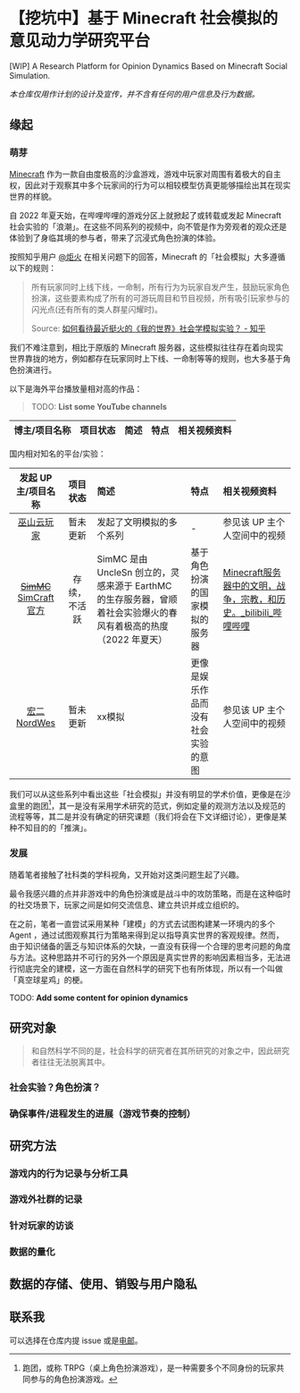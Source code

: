# 【挖坑中】基于 Minecraft 社会模拟的意见动力学研究平台

[WIP] A Research Platform for Opinion Dynamics Based on Minecraft Social Simulation.

*本仓库仅用作计划的设计及宣传，并不含有任何的用户信息及行为数据。*

## 缘起

### 萌芽

[Minecraft](https://www.minecraft.net) 作为一款自由度极高的沙盒游戏，游戏中玩家对周围有着极大的自主权，因此对于观察其中多个玩家间的行为可以相较模型仿真更能够描绘出其在现实世界的样貌。

自 2022 年夏天始，在哔哩哔哩的游戏分区上就掀起了或转载或发起 Minecraft 社会实验的「浪潮」。在这些不同系列的视频中，向不管是作为旁观者的观众还是体验到了身临其境的参与者，带来了沉浸式角色扮演的体验。

按照知乎用户 [@炬火](https://www.zhihu.com/people/zhong-tong-di-te) 在相关问题下的回答，Minecraft 的「社会模拟」大多遵循以下的规则：

> 所有玩家同时上线下线，一命制，所有行为为玩家自发产生，鼓励玩家角色扮演，这些要素构成了所有的可游玩周目和节目视频，所有吸引玩家参与的闪光点(还有所有的类人群星闪耀时)。
>
> Source: [如何看待最近挺火的《我的世界》社会学模拟实验？ - 知乎](https://www.zhihu.com/question/516902582/answer/2558682442)

我们不难注意到，相比于原版的 Minecraft 服务器，这些模拟往往存在着向现实世界靠拢的地方，例如都存在玩家同时上下线、一命制等等的规则，也大多基于角色扮演进行。

以下是海外平台播放量相对高的作品：

>  TODO: **List some YouTube channels**

| 博主/项目名称 | 项目状态 | 简述 | 特点 | 相关视频资料 |
|:--: | :--: | :-- | :-- | :-- |

国内相对知名的平台/实验：

| 发起 UP 主/项目名称 | 项目状态 | 简述 | 特点 | 相关视频资料 |
|:--: | :--: | :-- | :-- | :-- |
| [巫山云玩家](https://space.bilibili.com/1405357485/channel/collectiondetail?sid=377183&ctype=0) | 暂未更新 | 发起了文明模拟的多个系列 | - | 参见该 UP 主个人空间中的视频 |
| ~~[SimMC](https://space.bilibili.com/1165243473)~~ [SimCraft官方](https://space.bilibili.com/3493143131458251) | 存续，不活跃 | SimMC 是由 UncleSn 创立的，灵感来源于 EarthMC 的生存服务器，曾顺着社会实验爆火的春风有着极高的热度（2022 年夏天） | 基于角色扮演的国家模拟的服务器 | [Minecraft服务器中的文明，战争，宗教，和历史。_bilibili_哔哩哔哩](https://www.bilibili.com/video/BV1y94y1y7gT/) |
| [宏二NordWes](https://space.bilibili.com/22890621) | 暂未更新 | xx模拟 | 更像是娱乐作品而没有社会实验的意图 | 参见该 UP 主个人空间中的视频 |

我们可以从这些系列中看出这些「社会模拟」并没有明显的学术价值，更像是在沙盒里的跑团[^roll-dice]，其一是没有采用学术研究的范式，例如定量的观测方法以及规范的流程等等，其二是并没有确定的研究课题（我们将会在下文详细讨论），更像是某种不知目的的「推演」。

[^roll-dice]: 跑团，或称 TRPG（桌上角色扮演游戏），是一种需要多个不同身份的玩家共同参与的角色扮演游戏。

### 发展

随着笔者接触了社科类的学科视角，又开始对这类问题生起了兴趣。

最令我感兴趣的点并非游戏中的角色扮演或是战斗中的攻防策略，而是在这种临时的社交场景下，玩家之间是如何交流信息、建立共识并成立组织的。

在之前，笔者一直尝试采用某种「建模」的方式去试图构建某一环境内的多个 Agent ，通过试图观察其行为策略来得到足以指导真实世界的客观规律。然而，由于知识储备的匮乏与知识体系的欠缺，一直没有获得一个合理的思考问题的角度与方法。这种思路并不可行的另外一个原因是真实世界的影响因素相当多，无法进行彻底完全的建模，这一方面在自然科学的研究下也有所体现，所以有一个叫做「真空球星鸡」的梗。

TODO: **Add some content for opinion dynamics**

## 研究对象

> 和自然科学不同的是，社会科学的研究者在其所研究的对象之中，因此研究者往往无法脱离其中。

### 社会实验？角色扮演？

### 确保事件/进程发生的进展（游戏节奏的控制）

## 研究方法

### 游戏内的行为记录与分析工具

### 游戏外社群的记录

### 针对玩家的访谈

### 数据的量化

## 数据的存储、使用、销毁与用户隐私

## 联系我

可以选择在仓库内提 issue 或是[电邮](mailto:chestnut.roasted@outlook.com)。
